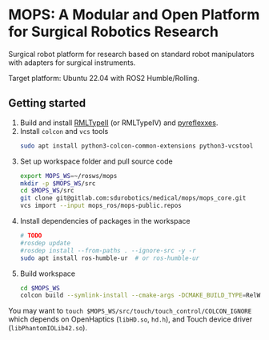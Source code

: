 # MOPS: A Modular and Open Platform for Surgical Robotics Research

Surgical robot platform for research based on standard robot manipulators with adapters for surgical instruments.

Target platform: Ubuntu 22.04 with ROS2 Humble/Rolling.


## Getting started

1. Build and install [RMLTypeII](https://gitlab.com/sdurobotics/medical/rmltypeii) (or RMLTypeIV) and [pyreflexxes](https://gitlab.com/sdurobotics/medical/pyreflexxes).
2. Install `colcon` and `vcs` tools
   ```bash
   sudo apt install python3-colcon-common-extensions python3-vcstool
   ```
3. Set up workspace folder and pull source code
   ```bash
   export MOPS_WS=~/rosws/mops
   mkdir -p $MOPS_WS/src
   cd $MOPS_WS/src
   git clone git@gitlab.com:sdurobotics/medical/mops/mops_core.git
   vcs import --input mops_ros/mops-public.repos
   ```
4. Install dependencies of packages in the workspace
   ```bash
   # TODO
   #rosdep update
   #rosdep install --from-paths . --ignore-src -y -r
   sudo apt install ros-humble-ur  # or ros-humble-ur
   ```
5. Build workspace
   ```bash
   cd $MOPS_WS
   colcon build --symlink-install --cmake-args -DCMAKE_BUILD_TYPE=RelWithDebInfo
   ```

You may want to `touch $MOPS_WS/src/touch/touch_control/COLCON_IGNORE` which depends on OpenHaptics (`libHD.so`, `hd.h`), and Touch device driver (`libPhantomIOLib42.so`).
